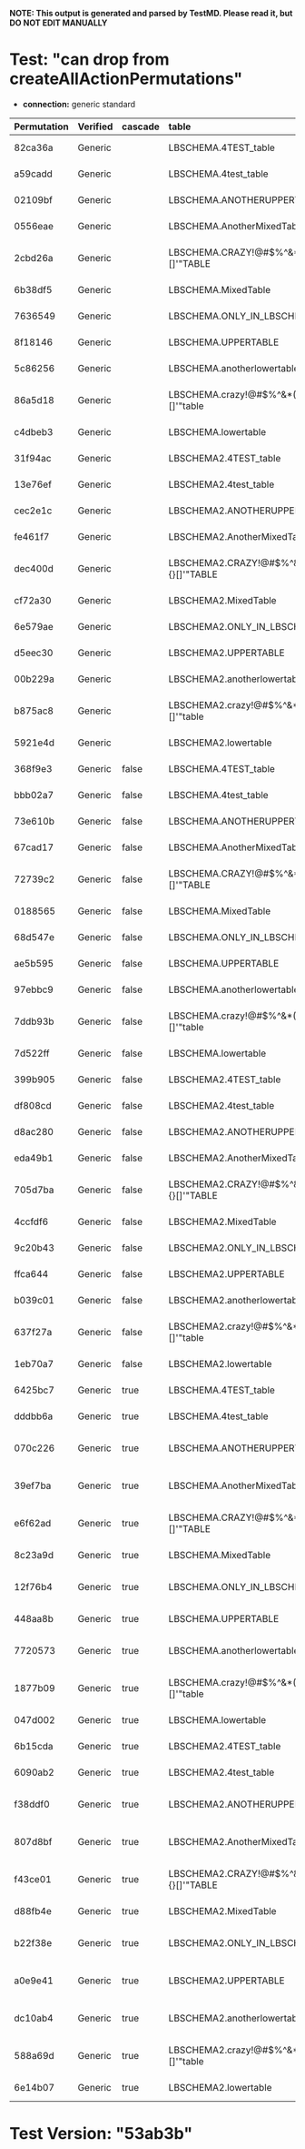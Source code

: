**NOTE: This output is generated and parsed by TestMD. Please read it, but DO NOT EDIT MANUALLY**

# Test: "can drop from createAllActionPermutations" #

- **connection:** generic standard

| Permutation | Verified | cascade | table                                   | OPERATIONS
| :---------- | :------- | :------ | :-------------------------------------- | :------
| 82ca36a     | Generic  |         | LBSCHEMA.4TEST_table                    | **plan**: DROP TABLE "LBSCHEMA"."4TEST_table"
| a59cadd     | Generic  |         | LBSCHEMA.4test_table                    | **plan**: DROP TABLE "LBSCHEMA"."4test_table"
| 02109bf     | Generic  |         | LBSCHEMA.ANOTHERUPPERTABLE              | **plan**: DROP TABLE "LBSCHEMA"."ANOTHERUPPERTABLE"
| 0556eae     | Generic  |         | LBSCHEMA.AnotherMixedTable              | **plan**: DROP TABLE "LBSCHEMA"."AnotherMixedTable"
| 2cbd26a     | Generic  |         | LBSCHEMA.CRAZY!@#\$%^&*()_+{}[]'"TABLE  | **plan**: DROP TABLE "LBSCHEMA"."CRAZY!@#\$%^&*()_+{}[]'""TABLE"
| 6b38df5     | Generic  |         | LBSCHEMA.MixedTable                     | **plan**: DROP TABLE "LBSCHEMA"."MixedTable"
| 7636549     | Generic  |         | LBSCHEMA.ONLY_IN_LBSCHEMA               | **plan**: DROP TABLE "LBSCHEMA"."ONLY_IN_LBSCHEMA"
| 8f18146     | Generic  |         | LBSCHEMA.UPPERTABLE                     | **plan**: DROP TABLE "LBSCHEMA"."UPPERTABLE"
| 5c86256     | Generic  |         | LBSCHEMA.anotherlowertable              | **plan**: DROP TABLE "LBSCHEMA"."anotherlowertable"
| 86a5d18     | Generic  |         | LBSCHEMA.crazy!@#\$%^&*()_+{}[]'"table  | **plan**: DROP TABLE "LBSCHEMA"."crazy!@#\$%^&*()_+{}[]'""table"
| c4dbeb3     | Generic  |         | LBSCHEMA.lowertable                     | **plan**: DROP TABLE "LBSCHEMA"."lowertable"
| 31f94ac     | Generic  |         | LBSCHEMA2.4TEST_table                   | **plan**: DROP TABLE "LBSCHEMA2"."4TEST_table"
| 13e76ef     | Generic  |         | LBSCHEMA2.4test_table                   | **plan**: DROP TABLE "LBSCHEMA2"."4test_table"
| cec2e1c     | Generic  |         | LBSCHEMA2.ANOTHERUPPERTABLE             | **plan**: DROP TABLE "LBSCHEMA2"."ANOTHERUPPERTABLE"
| fe461f7     | Generic  |         | LBSCHEMA2.AnotherMixedTable             | **plan**: DROP TABLE "LBSCHEMA2"."AnotherMixedTable"
| dec400d     | Generic  |         | LBSCHEMA2.CRAZY!@#\$%^&*()_+{}[]'"TABLE | **plan**: DROP TABLE "LBSCHEMA2"."CRAZY!@#\$%^&*()_+{}[]'""TABLE"
| cf72a30     | Generic  |         | LBSCHEMA2.MixedTable                    | **plan**: DROP TABLE "LBSCHEMA2"."MixedTable"
| 6e579ae     | Generic  |         | LBSCHEMA2.ONLY_IN_LBSCHEMA2             | **plan**: DROP TABLE "LBSCHEMA2"."ONLY_IN_LBSCHEMA2"
| d5eec30     | Generic  |         | LBSCHEMA2.UPPERTABLE                    | **plan**: DROP TABLE "LBSCHEMA2"."UPPERTABLE"
| 00b229a     | Generic  |         | LBSCHEMA2.anotherlowertable             | **plan**: DROP TABLE "LBSCHEMA2"."anotherlowertable"
| b875ac8     | Generic  |         | LBSCHEMA2.crazy!@#\$%^&*()_+{}[]'"table | **plan**: DROP TABLE "LBSCHEMA2"."crazy!@#\$%^&*()_+{}[]'""table"
| 5921e4d     | Generic  |         | LBSCHEMA2.lowertable                    | **plan**: DROP TABLE "LBSCHEMA2"."lowertable"
| 368f9e3     | Generic  | false   | LBSCHEMA.4TEST_table                    | **plan**: DROP TABLE "LBSCHEMA"."4TEST_table"
| bbb02a7     | Generic  | false   | LBSCHEMA.4test_table                    | **plan**: DROP TABLE "LBSCHEMA"."4test_table"
| 73e610b     | Generic  | false   | LBSCHEMA.ANOTHERUPPERTABLE              | **plan**: DROP TABLE "LBSCHEMA"."ANOTHERUPPERTABLE"
| 67cad17     | Generic  | false   | LBSCHEMA.AnotherMixedTable              | **plan**: DROP TABLE "LBSCHEMA"."AnotherMixedTable"
| 72739c2     | Generic  | false   | LBSCHEMA.CRAZY!@#\$%^&*()_+{}[]'"TABLE  | **plan**: DROP TABLE "LBSCHEMA"."CRAZY!@#\$%^&*()_+{}[]'""TABLE"
| 0188565     | Generic  | false   | LBSCHEMA.MixedTable                     | **plan**: DROP TABLE "LBSCHEMA"."MixedTable"
| 68d547e     | Generic  | false   | LBSCHEMA.ONLY_IN_LBSCHEMA               | **plan**: DROP TABLE "LBSCHEMA"."ONLY_IN_LBSCHEMA"
| ae5b595     | Generic  | false   | LBSCHEMA.UPPERTABLE                     | **plan**: DROP TABLE "LBSCHEMA"."UPPERTABLE"
| 97ebbc9     | Generic  | false   | LBSCHEMA.anotherlowertable              | **plan**: DROP TABLE "LBSCHEMA"."anotherlowertable"
| 7ddb93b     | Generic  | false   | LBSCHEMA.crazy!@#\$%^&*()_+{}[]'"table  | **plan**: DROP TABLE "LBSCHEMA"."crazy!@#\$%^&*()_+{}[]'""table"
| 7d522ff     | Generic  | false   | LBSCHEMA.lowertable                     | **plan**: DROP TABLE "LBSCHEMA"."lowertable"
| 399b905     | Generic  | false   | LBSCHEMA2.4TEST_table                   | **plan**: DROP TABLE "LBSCHEMA2"."4TEST_table"
| df808cd     | Generic  | false   | LBSCHEMA2.4test_table                   | **plan**: DROP TABLE "LBSCHEMA2"."4test_table"
| d8ac280     | Generic  | false   | LBSCHEMA2.ANOTHERUPPERTABLE             | **plan**: DROP TABLE "LBSCHEMA2"."ANOTHERUPPERTABLE"
| eda49b1     | Generic  | false   | LBSCHEMA2.AnotherMixedTable             | **plan**: DROP TABLE "LBSCHEMA2"."AnotherMixedTable"
| 705d7ba     | Generic  | false   | LBSCHEMA2.CRAZY!@#\$%^&*()_+{}[]'"TABLE | **plan**: DROP TABLE "LBSCHEMA2"."CRAZY!@#\$%^&*()_+{}[]'""TABLE"
| 4ccfdf6     | Generic  | false   | LBSCHEMA2.MixedTable                    | **plan**: DROP TABLE "LBSCHEMA2"."MixedTable"
| 9c20b43     | Generic  | false   | LBSCHEMA2.ONLY_IN_LBSCHEMA2             | **plan**: DROP TABLE "LBSCHEMA2"."ONLY_IN_LBSCHEMA2"
| ffca644     | Generic  | false   | LBSCHEMA2.UPPERTABLE                    | **plan**: DROP TABLE "LBSCHEMA2"."UPPERTABLE"
| b039c01     | Generic  | false   | LBSCHEMA2.anotherlowertable             | **plan**: DROP TABLE "LBSCHEMA2"."anotherlowertable"
| 637f27a     | Generic  | false   | LBSCHEMA2.crazy!@#\$%^&*()_+{}[]'"table | **plan**: DROP TABLE "LBSCHEMA2"."crazy!@#\$%^&*()_+{}[]'""table"
| 1eb70a7     | Generic  | false   | LBSCHEMA2.lowertable                    | **plan**: DROP TABLE "LBSCHEMA2"."lowertable"
| 6425bc7     | Generic  | true    | LBSCHEMA.4TEST_table                    | **plan**: DROP TABLE "LBSCHEMA"."4TEST_table" CASCADE
| dddbb6a     | Generic  | true    | LBSCHEMA.4test_table                    | **plan**: DROP TABLE "LBSCHEMA"."4test_table" CASCADE
| 070c226     | Generic  | true    | LBSCHEMA.ANOTHERUPPERTABLE              | **plan**: DROP TABLE "LBSCHEMA"."ANOTHERUPPERTABLE" CASCADE
| 39ef7ba     | Generic  | true    | LBSCHEMA.AnotherMixedTable              | **plan**: DROP TABLE "LBSCHEMA"."AnotherMixedTable" CASCADE
| e6f62ad     | Generic  | true    | LBSCHEMA.CRAZY!@#\$%^&*()_+{}[]'"TABLE  | **plan**: DROP TABLE "LBSCHEMA"."CRAZY!@#\$%^&*()_+{}[]'""TABLE" CASCADE
| 8c23a9d     | Generic  | true    | LBSCHEMA.MixedTable                     | **plan**: DROP TABLE "LBSCHEMA"."MixedTable" CASCADE
| 12f76b4     | Generic  | true    | LBSCHEMA.ONLY_IN_LBSCHEMA               | **plan**: DROP TABLE "LBSCHEMA"."ONLY_IN_LBSCHEMA" CASCADE
| 448aa8b     | Generic  | true    | LBSCHEMA.UPPERTABLE                     | **plan**: DROP TABLE "LBSCHEMA"."UPPERTABLE" CASCADE
| 7720573     | Generic  | true    | LBSCHEMA.anotherlowertable              | **plan**: DROP TABLE "LBSCHEMA"."anotherlowertable" CASCADE
| 1877b09     | Generic  | true    | LBSCHEMA.crazy!@#\$%^&*()_+{}[]'"table  | **plan**: DROP TABLE "LBSCHEMA"."crazy!@#\$%^&*()_+{}[]'""table" CASCADE
| 047d002     | Generic  | true    | LBSCHEMA.lowertable                     | **plan**: DROP TABLE "LBSCHEMA"."lowertable" CASCADE
| 6b15cda     | Generic  | true    | LBSCHEMA2.4TEST_table                   | **plan**: DROP TABLE "LBSCHEMA2"."4TEST_table" CASCADE
| 6090ab2     | Generic  | true    | LBSCHEMA2.4test_table                   | **plan**: DROP TABLE "LBSCHEMA2"."4test_table" CASCADE
| f38ddf0     | Generic  | true    | LBSCHEMA2.ANOTHERUPPERTABLE             | **plan**: DROP TABLE "LBSCHEMA2"."ANOTHERUPPERTABLE" CASCADE
| 807d8bf     | Generic  | true    | LBSCHEMA2.AnotherMixedTable             | **plan**: DROP TABLE "LBSCHEMA2"."AnotherMixedTable" CASCADE
| f43ce01     | Generic  | true    | LBSCHEMA2.CRAZY!@#\$%^&*()_+{}[]'"TABLE | **plan**: DROP TABLE "LBSCHEMA2"."CRAZY!@#\$%^&*()_+{}[]'""TABLE" CASCADE
| d88fb4e     | Generic  | true    | LBSCHEMA2.MixedTable                    | **plan**: DROP TABLE "LBSCHEMA2"."MixedTable" CASCADE
| b22f38e     | Generic  | true    | LBSCHEMA2.ONLY_IN_LBSCHEMA2             | **plan**: DROP TABLE "LBSCHEMA2"."ONLY_IN_LBSCHEMA2" CASCADE
| a0e9e41     | Generic  | true    | LBSCHEMA2.UPPERTABLE                    | **plan**: DROP TABLE "LBSCHEMA2"."UPPERTABLE" CASCADE
| dc10ab4     | Generic  | true    | LBSCHEMA2.anotherlowertable             | **plan**: DROP TABLE "LBSCHEMA2"."anotherlowertable" CASCADE
| 588a69d     | Generic  | true    | LBSCHEMA2.crazy!@#\$%^&*()_+{}[]'"table | **plan**: DROP TABLE "LBSCHEMA2"."crazy!@#\$%^&*()_+{}[]'""table" CASCADE
| 6e14b07     | Generic  | true    | LBSCHEMA2.lowertable                    | **plan**: DROP TABLE "LBSCHEMA2"."lowertable" CASCADE

# Test Version: "53ab3b" #
